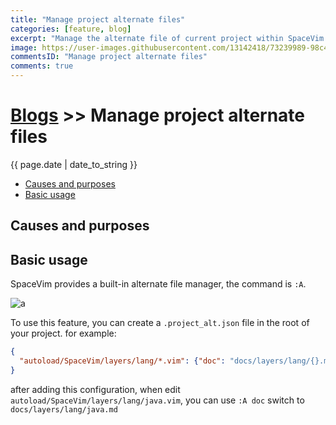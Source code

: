 ```yaml
---
title: "Manage project alternate files"
categories: [feature, blog]
excerpt: "Manage the alternate file of current project within SpaceVim."
image: https://user-images.githubusercontent.com/13142418/73239989-98c4d800-41d8-11ea-8c5b-383076cfcd6c.png
commentsID: "Manage project alternate files"
comments: true
---
```


# [Blogs](../blog/) >> Manage project alternate files

{{ page.date | date_to_string }}


<!-- vim-markdown-toc GFM -->

- [Causes and purposes](#causes-and-purposes)
- [Basic usage](#basic-usage)

<!-- vim-markdown-toc -->

## Causes and purposes




## Basic usage

SpaceVim provides a built-in alternate file manager, the command is `:A`.

![a](https://user-images.githubusercontent.com/13142418/73239989-98c4d800-41d8-11ea-8c5b-383076cfcd6c.png)

To use this feature, you can create a `.project_alt.json` file in the root of your project. for example:

```json
{
  "autoload/SpaceVim/layers/lang/*.vim": {"doc": "docs/layers/lang/{}.md"},
}
```

after adding this configuration, when edit `autoload/SpaceVim/layers/lang/java.vim`,
you can use `:A doc` switch to `docs/layers/lang/java.md`
